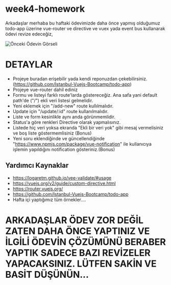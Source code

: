 # week4-homework

Arkadaşlar merhaba bu haftaki ödevimizde daha önce yapmış olduğumuz todo-app üzerine vue-router ve directive ve vuex yada event bus kullanarak ödevi revize edeceğiz,

![Önceki Ödevin Görseli](https://i.ibb.co/JjGsCnf/ezgif-com-video-to-gif.gif)


# DETAYLAR
- Projeye buradan erişebilir yada kendi reponuzdan çekebilirsiniz. (https://github.com/Istanbul-Vuejs-Bootcamp/todo-app)
- Projeye vue-router dahil ediniz
- Formu ve listeyi farklı route'larda göstereceğiz. Ana safa yani default path'de ("/") ekli veri listesi gelmelidir.
- Yeni eklemek için "/add-new" route kullılmalıdır.
- Update için "/update/:id" route kullanılmalıdır.  
- Liste ve form kesinlikle aynı anda görünmemlidir.
- Status'a göre renkleri Directive olarak yapmalısınız.
- Listede hiç veri yoksa ekranda "Ekli bir veri yok" gibi mesaj vermelisiniz ve boş liste göstermemlisiniz (Bonus)
- Yeni soru eklendiğinde ve güncellendiğinde "https://www.npmjs.com/package/vue-notification" ile kullanıcıya işlemin yapıldığını notification gösteriniz.(Bonus)

## Yardımcı Kaynaklar
- https://logaretm.github.io/vee-validate/#usage
- https://vuejs.org/v2/guide/custom-directive.html
- https://router.vuejs.org/
- https://github.com/Istanbul-Vuejs-Bootcamp/todo-app
- Hafta içi yaptığımız tüm örnekler.... 


# ARKADAŞLAR ÖDEV ZOR DEĞİL ZATEN DAHA ÖNCE YAPTINIZ VE İLGİLİ ÖDEVİN ÇÖZÜMÜNÜ BERABER YAPTIK SADECE BAZI REVİZELER YAPACAKSINIZ. LÜTFEN SAKİN VE BASİT DÜŞÜNÜN... 
